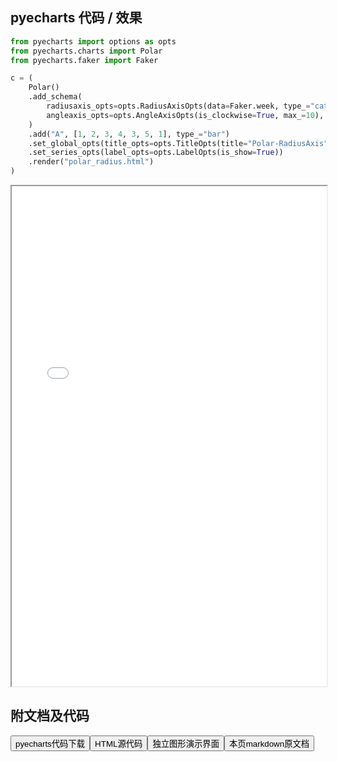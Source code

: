 
## pyecharts 代码 / 效果

```python
from pyecharts import options as opts
from pyecharts.charts import Polar
from pyecharts.faker import Faker

c = (
    Polar()
    .add_schema(
        radiusaxis_opts=opts.RadiusAxisOpts(data=Faker.week, type_="category"),
        angleaxis_opts=opts.AngleAxisOpts(is_clockwise=True, max_=10),
    )
    .add("A", [1, 2, 3, 4, 3, 5, 1], type_="bar")
    .set_global_opts(title_opts=opts.TitleOpts(title="Polar-RadiusAxis"))
    .set_series_opts(label_opts=opts.LabelOpts(is_show=True))
    .render("polar_radius.html")
)

```

<iframe width="100%" height="800px" src="/pyecharts/Polar/polar_radius.html"></iframe>

## 附文档及代码

<a href="https://cdn.jsdelivr.net/gh/wfy-belief/python/docs/pyecharts/Polar/polar_radius.py"><button class="mybutton">pyecharts代码下载</button></a><a href="https://cdn.jsdelivr.net/gh/wfy-belief/python/docs/pyecharts/Polar/polar_radius.html"><button class="mybutton">HTML源代码</button></a><a href="https://python.wfyblog.cn/pyecharts/Polar/polar_radius.html"><button class="mybutton">独立图形演示界面</button></a><a href="https://cdn.jsdelivr.net/gh/wfy-belief/python/docs/pyecharts/Polar/polar_radius.md"><button class="mybutton">本页markdown原文档</button></a>